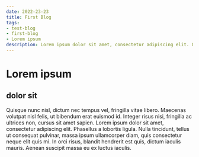 ```yaml
---
date: 2022-23-23
title: First Blog
tags:
- test-blog
- first-blog
- Lorem ipsum
description: Lorem ipsum dolor sit amet, consectetur adipiscing elit. Quisque nunc nisl, dictum nec tempus vel, fringilla vitae libero. Maecenas volutpat nisl felis, ut bi
---
```

# Lorem ipsum
## dolor sit
Quisque nunc nisl, dictum nec tempus vel, fringilla vitae libero. Maecenas volutpat nisl felis, ut bibendum erat euismod id. Integer risus nisi, fringilla ac ultrices non, cursus sit amet sapien. Lorem ipsum dolor sit amet, consectetur adipiscing elit. Phasellus a lobortis ligula. Nulla tincidunt, tellus ut consequat pulvinar, massa ipsum ullamcorper diam, quis consectetur neque elit quis mi. In orci risus, blandit hendrerit est quis, dictum iaculis mauris. Aenean suscipit massa eu ex luctus iaculis. 